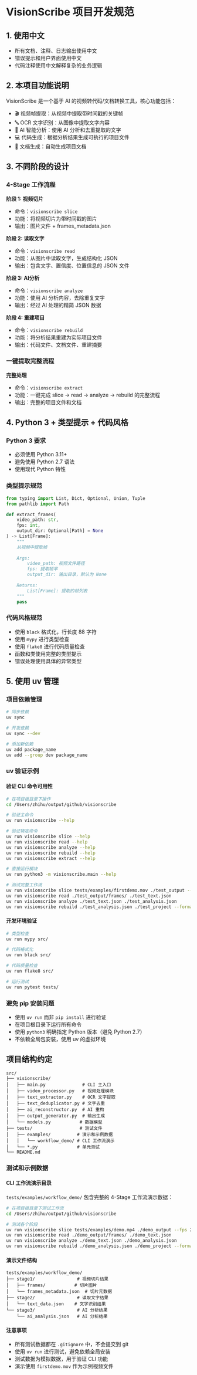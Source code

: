 # VisionScribe 项目开发规范

## 1. 使用中文
- 所有文档、注释、日志输出使用中文
- 错误提示和用户界面使用中文
- 代码注释使用中文解释复杂的业务逻辑

## 2. 本项目功能说明
VisionScribe 是一个基于 AI 的视频转代码/文档转换工具，核心功能包括：
- 🎬 视频帧提取：从视频中提取带时间戳的关键帧
- 🔤 OCR 文字识别：从图像中提取文字内容
- 🧠 AI 智能分析：使用 AI 分析和去重提取的文字
- 💻 代码生成：根据分析结果生成可执行的项目文件
- 📄 文档生成：自动生成项目文档

## 3. 不同阶段的设计
### 4-Stage 工作流程

**阶段 1: 视频切片**
- 命令：`visionscribe slice`
- 功能：将视频切片为带时间戳的图片
- 输出：图片文件 + frames_metadata.json

**阶段 2: 读取文字**
- 命令：`visionscribe read`
- 功能：从图片中读取文字，生成结构化 JSON
- 输出：包含文字、置信度、位置信息的 JSON 文件

**阶段 3: AI分析**
- 命令：`visionscribe analyze`
- 功能：使用 AI 分析内容，去除重复文字
- 输出：经过 AI 处理的精简 JSON 数据

**阶段 4: 重建项目**
- 命令：`visionscribe rebuild`
- 功能：将分析结果重建为实际项目文件
- 输出：代码文件、文档文件、重建摘要

### 一键提取完整流程
**完整处理**
- 命令：`visionscribe extract`
- 功能：一键完成 slice → read → analyze → rebuild 的完整流程
- 输出：完整的项目文件和文档

## 4. Python 3 + 类型提示 + 代码风格

### Python 3 要求
- 必须使用 Python 3.11+
- 避免使用 Python 2.7 语法
- 使用现代 Python 特性

### 类型提示规范
```python
from typing import List, Dict, Optional, Union, Tuple
from pathlib import Path

def extract_frames(
    video_path: str, 
    fps: int, 
    output_dir: Optional[Path] = None
) -> List[Frame]:
    """
    从视频中提取帧
    
    Args:
        video_path: 视频文件路径
        fps: 提取帧率
        output_dir: 输出目录，默认为 None
    
    Returns:
        List[Frame]: 提取的帧列表
    """
    pass
```

### 代码风格规范
- 使用 `black` 格式化，行长度 88 字符
- 使用 `mypy` 进行类型检查
- 使用 `flake8` 进行代码质量检查
- 函数和类使用完整的类型提示
- 错误处理使用具体的异常类型

## 5. 使用 uv 管理

### 项目依赖管理
```bash
# 同步依赖
uv sync

# 开发依赖
uv sync --dev

# 添加新依赖
uv add package_name
uv add --group dev package_name
```

### uv 验证示例

#### 验证 CLI 命令可用性
```bash
# 在项目根目录下操作
cd /Users/zhihu/output/github/visionscribe

# 验证主命令
uv run visionscribe --help

# 验证特定命令
uv run visionscribe slice --help
uv run visionscribe read --help
uv run visionscribe analyze --help
uv run visionscribe rebuild --help
uv run visionscribe extract --help

# 直接运行模块
uv run python3 -m visionscribe.main --help

# 测试完整工作流
uv run visionscribe slice tests/examples/firstdemo.mov ./test_output --fps 2
uv run visionscribe read ./test_output/frames/ ./test_text.json
uv run visionscribe analyze ./test_text.json ./test_analysis.json
uv run visionscribe rebuild ./test_analysis.json ./test_project --format both
```

#### 开发环境验证
```bash
# 类型检查
uv run mypy src/

# 代码格式化
uv run black src/

# 代码质量检查
uv run flake8 src/

# 运行测试
uv run pytest tests/
```

### 避免 pip 安装问题
- 使用 `uv run` 而非 `pip install` 进行验证
- 在项目根目录下运行所有命令
- 使用 `python3` 明确指定 Python 版本（避免 Python 2.7）
- 不依赖全局包安装，使用 uv 的虚拟环境

## 项目结构约定
```
src/
├── visionscribe/
│   ├── main.py              # CLI 主入口
│   ├── video_processor.py   # 视频处理模块
│   ├── text_extractor.py    # OCR 文字提取
│   ├── text_deduplicator.py # 文字去重
│   ├── ai_reconstructor.py  # AI 重构
│   ├── output_generator.py  # 输出生成
│   └── models.py           # 数据模型
├── tests/                  # 测试文件
│   ├── examples/          # 演示和示例数据
│   │   └── workflow_demo/ # CLI 工作流演示
│   └── *.py               # 单元测试
└── README.md
```

### 测试和示例数据

#### CLI 工作流演示目录
`tests/examples/workflow_demo/` 包含完整的 4-Stage 工作流演示数据：

```bash
# 在项目根目录下测试工作流
cd /Users/zhihu/output/github/visionscribe

# 测试各个阶段
uv run visionscribe slice tests/examples/demo.mp4 ./demo_output --fps 2
uv run visionscribe read ./demo_output/frames/ ./demo_text.json
uv run visionscribe analyze ./demo_text.json ./demo_analysis.json
uv run visionscribe rebuild ./demo_analysis.json ./demo_project --format both
```

#### 演示文件结构
```
tests/examples/workflow_demo/
├── stage1/                # 视频切片结果
│   ├── frames/           # 切片图片
│   └── frames_metadata.json  # 切片元数据
├── stage2/                # 读取文字结果
│   └── text_data.json    # 文字识别结果
└── stage3/                # AI 分析结果
    └── ai_analysis.json   # AI 分析结果
```

#### 注意事项
- 所有测试数据都在 `.gitignore` 中，不会提交到 git
- 使用 `uv run` 进行测试，避免依赖全局安装
- 测试数据为模拟数据，用于验证 CLI 功能
- 演示使用 `firstdemo.mov` 作为示例视频文件